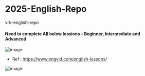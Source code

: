 # 2025-English-Repo
vrk-english-repo

#### Need to complete All below lessions - Beginner, Intermediate and Advanced

![image](https://user-images.githubusercontent.com/40323661/225479667-850a9c0d-8391-4829-a2b8-0fc8ce9d9066.png)

* Ref : https://www.engvid.com/english-lessons/

![image](https://user-images.githubusercontent.com/40323661/225484638-3cb1837c-0f8a-4f27-8d10-22a94738e481.png)


